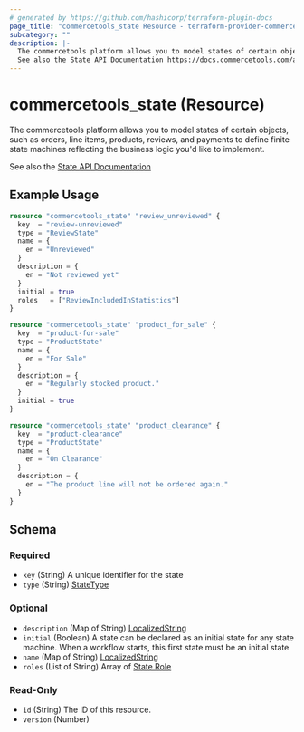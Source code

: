 ```yaml
---
# generated by https://github.com/hashicorp/terraform-plugin-docs
page_title: "commercetools_state Resource - terraform-provider-commercetools"
subcategory: ""
description: |-
  The commercetools platform allows you to model states of certain objects, such as orders, line items, products, reviews, and payments to define finite state machines reflecting the business logic you'd like to implement.
  See also the State API Documentation https://docs.commercetools.com/api/projects/states
---
```


# commercetools_state (Resource)

The commercetools platform allows you to model states of certain objects, such as orders, line items, products, reviews, and payments to define finite state machines reflecting the business logic you'd like to implement.

See also the [State API Documentation](https://docs.commercetools.com/api/projects/states)

## Example Usage

```terraform
resource "commercetools_state" "review_unreviewed" {
  key  = "review-unreviewed"
  type = "ReviewState"
  name = {
    en = "Unreviewed"
  }
  description = {
    en = "Not reviewed yet"
  }
  initial = true
  roles   = ["ReviewIncludedInStatistics"]
}

resource "commercetools_state" "product_for_sale" {
  key  = "product-for-sale"
  type = "ProductState"
  name = {
    en = "For Sale"
  }
  description = {
    en = "Regularly stocked product."
  }
  initial = true
}

resource "commercetools_state" "product_clearance" {
  key  = "product-clearance"
  type = "ProductState"
  name = {
    en = "On Clearance"
  }
  description = {
    en = "The product line will not be ordered again."
  }
}
```

<!-- schema generated by tfplugindocs -->
## Schema

### Required

- `key` (String) A unique identifier for the state
- `type` (String) [StateType](https://docs.commercetools.com/api/projects/states#statetype)

### Optional

- `description` (Map of String) [LocalizedString](https://docs.commercetools.com/api/types#localizedstring)
- `initial` (Boolean) A state can be declared as an initial state for any state machine. When a workflow starts, this first state must be an initial state
- `name` (Map of String) [LocalizedString](https://docs.commercetools.com/api/types#localizedstring)
- `roles` (List of String) Array of [State Role](https://docs.commercetools.com/api/projects/states#staterole)

### Read-Only

- `id` (String) The ID of this resource.
- `version` (Number)


